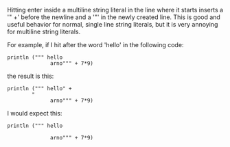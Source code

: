 Hitting enter inside a multiline string literal in the line where it starts inserts a '" +' before the newline and a '"' in the newly created line. This is good and useful behavior for normal, single line string literals, but it is very annoying for multiline string literals.

For example, if I hit <enter> after the word 'hello' in the following code:

    println (""" hello 
    	          arno""" + 7*9)

the result is this:

    println (""" hello" +
    		" 
    	          arno""" + 7*9)

I would expect this:

    println (""" hello
    		 
    	          arno""" + 7*9)



